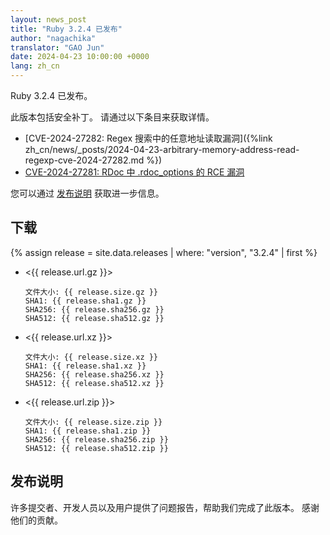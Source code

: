 ```yaml
---
layout: news_post
title: "Ruby 3.2.4 已发布"
author: "nagachika"
translator: "GAO Jun"
date: 2024-04-23 10:00:00 +0000
lang: zh_cn
---
```


Ruby 3.2.4 已发布。

此版本包括安全补丁。
请通过以下条目来获取详情。

* [CVE-2024-27282: Regex 搜索中的任意地址读取漏洞]({%link zh_cn/news/_posts/2024-04-23-arbitrary-memory-address-read-regexp-cve-2024-27282.md %})
* [CVE-2024-27281: RDoc 中 .rdoc_options 的 RCE 漏洞](https://www.ruby-lang.org/zh_cn/news/2024/03/21/rce-rdoc-cve-2024-27281/)

您可以通过 [发布说明](https://github.com/ruby/ruby/releases/tag/v3_2_4) 获取进一步信息。

## 下载

{% assign release = site.data.releases | where: "version", "3.2.4" | first %}

* <{{ release.url.gz }}>

      文件大小: {{ release.size.gz }}
      SHA1: {{ release.sha1.gz }}
      SHA256: {{ release.sha256.gz }}
      SHA512: {{ release.sha512.gz }}

* <{{ release.url.xz }}>

      文件大小: {{ release.size.xz }}
      SHA1: {{ release.sha1.xz }}
      SHA256: {{ release.sha256.xz }}
      SHA512: {{ release.sha512.xz }}

* <{{ release.url.zip }}>

      文件大小: {{ release.size.zip }}
      SHA1: {{ release.sha1.zip }}
      SHA256: {{ release.sha256.zip }}
      SHA512: {{ release.sha512.zip }}

## 发布说明

许多提交者、开发人员以及用户提供了问题报告，帮助我们完成了此版本。
感谢他们的贡献。
